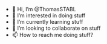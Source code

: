 - 👋 Hi, I’m @ThomasSTABL
- 👀 I’m interested in doing stuff
- 🌱 I’m currently learning stuff
- 💞️ I’m looking to collaborate on stuff
- 📫 How to reach me doing stuff?

<!---
ThomasSTABL/ThomasSTABL is a ✨ special ✨ repository because its `README.md` (this file) appears on your GitHub profile.
You can click the Preview link to take a look at your changes.
--->
